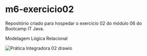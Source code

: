 # m6-exercicio02
Repositório criado para hospedar o exercício 02 do módulo 06 do Bootcamp IT Java.

Modelagem Lógica Relacional

![Prática Integradora 02 drawio](https://user-images.githubusercontent.com/108020277/179768568-63edc9c1-9728-40c6-be0d-81a1c2db8a82.png)
